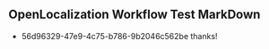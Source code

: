 ## OpenLocalization Workflow Test MarkDown
* 56d96329-47e9-4c75-b786-9b2046c562be thanks!

<!--HONumber=Aug16_HO1-->


